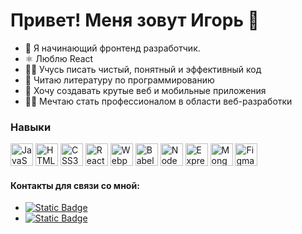 Привет! Меня зовут Игорь 👋
=============================== 

- 🌱 Я начинающий фронтенд разработчик.
- ⚛️ Люблю React
- ✍🏻 Учусь писать чистый, понятный и эффективный код
- 📖 Читаю литературу по программированию
- 🧩 Хочу создавать крутые веб и мобильные приложения
- 🥷🏻 Мечтаю стать профессионалом в области веб-разработки

### Навыки

<p align="left">
<a href="https://developer.mozilla.org/en-US/docs/Web/JavaScript" target="_blank" rel="noreferrer"><img src="https://raw.githubusercontent.com/danielcranney/readme-generator/main/public/icons/skills/javascript-colored.svg" width="36" height="36" alt="JavaScript" /></a>
<a href="https://developer.mozilla.org/en-US/docs/Glossary/HTML5" target="_blank" rel="noreferrer"><img src="https://raw.githubusercontent.com/danielcranney/readme-generator/main/public/icons/skills/html5-colored.svg" width="36" height="36" alt="HTML5" /></a>
<a href="https://www.w3.org/TR/CSS/#css" target="_blank" rel="noreferrer"><img src="https://raw.githubusercontent.com/danielcranney/readme-generator/main/public/icons/skills/css3-colored.svg" width="36" height="36" alt="CSS3" /></a>
<a href="https://reactjs.org/" target="_blank" rel="noreferrer"><img src="https://raw.githubusercontent.com/danielcranney/readme-generator/main/public/icons/skills/react-colored.svg" width="36" height="36" alt="React" /></a>
<a href="https://webpack.js.org/" target="_blank" rel="noreferrer"><img src="https://raw.githubusercontent.com/danielcranney/readme-generator/main/public/icons/skills/webpack-colored.svg" width="36" height="36" alt="Webpack" /></a>
<a href="https://babeljs.io/" target="_blank" rel="noreferrer"><img src="https://raw.githubusercontent.com/danielcranney/readme-generator/main/public/icons/skills/babel-colored.svg" width="36" height="36" alt="Babel" /></a>
<a href="https://nodejs.org/en/" target="_blank" rel="noreferrer"><img src="https://raw.githubusercontent.com/danielcranney/readme-generator/main/public/icons/skills/nodejs-colored.svg" width="36" height="36" alt="NodeJS" /></a>
<a href="https://expressjs.com/" target="_blank" rel="noreferrer"><img src="https://raw.githubusercontent.com/danielcranney/readme-generator/main/public/icons/skills/express-colored.svg" width="36" height="36" alt="Express" /></a>
<a href="https://www.mongodb.com/" target="_blank" rel="noreferrer"><img src="https://raw.githubusercontent.com/danielcranney/readme-generator/main/public/icons/skills/mongodb-colored.svg" width="36" height="36" alt="MongoDB" /></a>
<a href="https://www.figma.com/" target="_blank" rel="noreferrer"><img src="https://raw.githubusercontent.com/danielcranney/readme-generator/main/public/icons/skills/figma-colored.svg" width="36" height="36" alt="Figma" /></a>
</p>
                                                                                                           
#### Контакты для связи со мной:
- [![Static Badge](https://img.shields.io/badge/%40harrymidas%20-%20%2300BFFF?logo=Telegram&logoColor=white&labelColor=%2300BFFF)](https://t.me/harrymidas)    
- [![Static Badge](https://img.shields.io/badge/email%3A-harrymidas%40yandex.ru%20-%20%20rgb(214%2C%209%2C%209)?logoColor=white&labelColor=%20rgb(214%2C%209%2C%209))](mailto:harrymidas@yandex.ru)













